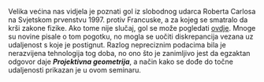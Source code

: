 Velika većina nas vidjela je poznati gol iz slobodnog udarca Roberta Carlosa na Svjetskom prvenstvu 1997. protiv Francuske, a za kojeg se smatralo da krši zakone fizike. Ako tome nije slučaj, gol se može pogledati [ovdje](https://www.youtube.com/watch?v=WLgMRyRjVrI&ab_channel=MMFOOTBALL). Mnoge su novine pisale o tom pogotku, no mogla se uočiti diskrepancija vezana uz udaljenost s koje
je postignut. Razlog nepreciznim podacima bila je nerazvijena tehnologija tog doba, no ono što je zanimljivo jest da egzaktan odgovor daje ***Projektivna geometrija***, a način kako se dođe do točne udaljenosti prikazan je u ovom seminaru.
